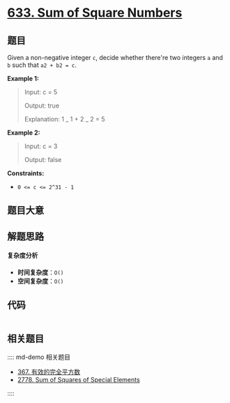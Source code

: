 # [633. Sum of Square Numbers](https://leetcode.com/problems/sum-of-square-numbers/)

## 题目

Given a non-negative integer `c`, decide whether there're two integers `a` and
`b` such that `a2 + b2 = c`.

**Example 1:**

> Input: c = 5
>
> Output: true
>
> Explanation: 1 _ 1 + 2 _ 2 = 5

**Example 2:**

> Input: c = 3
>
> Output: false

**Constraints:**

- `0 <= c <= 2^31 - 1`

## 题目大意

## 解题思路

#### 复杂度分析

- **时间复杂度**：`O()`
- **空间复杂度**：`O()`

## 代码

```javascript

```

## 相关题目

:::: md-demo 相关题目

- [367. 有效的完全平方数](https://leetcode.com/problems/valid-perfect-square)
- [2778. Sum of Squares of Special Elements ](https://leetcode.com/problems/sum-of-squares-of-special-elements)

::::
